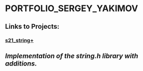 # PORTFOLIO_SERGEY_YAKIMOV
## Links to Projects:
### [s21_string+](https://github.com/Garjelin/s21_string/)
_Implementation of the string.h library with additions._
---

